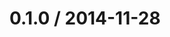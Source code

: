 <!--remark setext-->

<!--lint disable no-multiple-toplevel-headings-->

0.1.0 / 2014-11-28
==================
